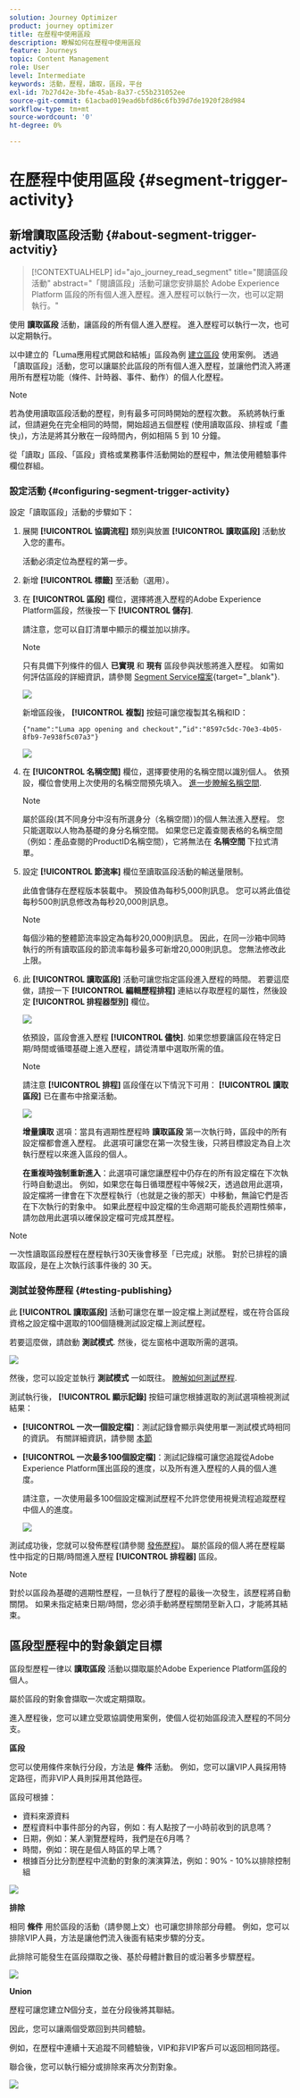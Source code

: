 ```yaml
---
solution: Journey Optimizer
product: journey optimizer
title: 在歷程中使用區段
description: 瞭解如何在歷程中使用區段
feature: Journeys
topic: Content Management
role: User
level: Intermediate
keywords: 活動，歷程，讀取，區段，平台
exl-id: 7b27d42e-3bfe-45ab-8a37-c55b231052ee
source-git-commit: 61acbad019ead6bfd86c6fb39d7de1920f28d984
workflow-type: tm+mt
source-wordcount: '0'
ht-degree: 0%

---
```


# 在歷程中使用區段 {#segment-trigger-activity}

## 新增讀取區段活動 {#about-segment-trigger-actvitiy}

>[!CONTEXTUALHELP]
>id="ajo_journey_read_segment"
>title="閱讀區段活動"
>abstract="「閱讀區段」活動可讓您安排屬於 Adobe Experience Platform 區段的所有個人進入歷程。進入歷程可以執行一次，也可以定期執行。"

使用 **讀取區段** 活動，讓區段的所有個人進入歷程。 進入歷程可以執行一次，也可以定期執行。

以中建立的「Luma應用程式開啟和結帳」區段為例 [建立區段](../segment/about-segments.md) 使用案例。 透過「讀取區段」活動，您可以讓屬於此區段的所有個人進入歷程，並讓他們流入將運用所有歷程功能（條件、計時器、事件、動作）的個人化歷程。

>[!NOTE]
>
>若為使用讀取區段活動的歷程，則有最多可同時開始的歷程次數。 系統將執行重試，但請避免在完全相同的時間，開始超過五個歷程 (使用讀取區段、排程或「盡快」)，方法是將其分散在一段時間內，例如相隔 5 到 10 分鐘。
>
>從「讀取」區段、「區段」資格或業務事件活動開始的歷程中，無法使用體驗事件欄位群組。 

### 設定活動 {#configuring-segment-trigger-activity}

設定「讀取區段」活動的步驟如下：

1. 展開 **[!UICONTROL 協調流程]** 類別與放置 **[!UICONTROL 讀取區段]** 活動放入您的畫布。

   活動必須定位為歷程的第一步。

1. 新增 **[!UICONTROL 標籤]** 至活動（選用）。

1. 在 **[!UICONTROL 區段]** 欄位，選擇將進入歷程的Adobe Experience Platform區段，然後按一下 **[!UICONTROL 儲存]**.

   請注意，您可以自訂清單中顯示的欄並加以排序。

   >[!NOTE]
   >
   >只有具備下列條件的個人 **已實現** 和 **現有** 區段參與狀態將進入歷程。 如需如何評估區段的詳細資訊，請參閱 [Segment Service檔案](https://experienceleague.adobe.com/docs/experience-platform/segmentation/tutorials/evaluate-a-segment.html#interpret-segment-results){target="_blank"}.

   ![](assets/read-segment-selection.png)

   新增區段後， **[!UICONTROL 複製]** 按鈕可讓您複製其名稱和ID：

   `{"name":"Luma app opening and checkout",”id":"8597c5dc-70e3-4b05-8fb9-7e938f5c07a3"}`

   ![](assets/read-segment-copy.png)

1. 在 **[!UICONTROL 名稱空間]** 欄位，選擇要使用的名稱空間以識別個人。 依預設，欄位會使用上次使用的名稱空間預先填入。 [進一步瞭解名稱空間](../event/about-creating.md#select-the-namespace).

   >[!NOTE]
   >
   >屬於區段(其不同身分中沒有所選身分（名稱空間）)的個人無法進入歷程。 您只能選取以人物為基礎的身分名稱空間。 如果您已定義查閱表格的名稱空間（例如：產品查閱的ProductID名稱空間），它將無法在 **名稱空間** 下拉式清單。

1. 設定 **[!UICONTROL 節流率]** 欄位至讀取區段活動的輸送量限制。

   此值會儲存在歷程版本裝載中。 預設值為每秒5,000則訊息。 您可以將此值從每秒500則訊息修改為每秒20,000則訊息。

   >[!NOTE]
   >
   >每個沙箱的整體節流率設定為每秒20,000則訊息。 因此，在同一沙箱中同時執行的所有讀取區段的節流率每秒最多可新增20,000則訊息。 您無法修改此上限。

1. 此 **[!UICONTROL 讀取區段]** 活動可讓您指定區段進入歷程的時間。 若要這麼做，請按一下 **[!UICONTROL 編輯歷程排程]** 連結以存取歷程的屬性，然後設定 **[!UICONTROL 排程器型別]** 欄位。

   ![](assets/read-segment-schedule.png)

   依預設，區段會進入歷程 **[!UICONTROL 儘快]**. 如果您想要讓區段在特定日期/時間或循環基礎上進入歷程，請從清單中選取所需的值。

   >[!NOTE]
   >
   >請注意 **[!UICONTROL 排程]** 區段僅在以下情況下可用： **[!UICONTROL 讀取區段]** 已在畫布中捨棄活動。

   ![](assets/read-segment-schedule-list.png)

   **增量讀取** 選項：當具有週期性歷程時 **讀取區段** 第一次執行時，區段中的所有設定檔都會進入歷程。 此選項可讓您在第一次發生後，只將目標設定為自上次執行歷程以來進入區段的個人。

   **在重複時強制重新進入**：此選項可讓您讓歷程中仍存在的所有設定檔在下次執行時自動退出。 例如，如果您在每日循環歷程中等候2天，透過啟用此選項，設定檔將一律會在下次歷程執行（也就是之後的那天）中移動，無論它們是否在下次執行的對象中。 如果此歷程中設定檔的生命週期可能長於週期性頻率，請勿啟用此選項以確保設定檔可完成其歷程。

<!--

### Segment filters {#segment-filters}

[!CONTEXTUALHELP]
>id="jo_segment_filters"
>title="About segment filters"
>abstract="You can choose to target only the individuals who entered or exited a specific segment during a specific time window. For example, you can decide to only retrieve all the customers who entered the VIP segment since last week."

You can choose to target only the individuals who entered or exited a specific segment during a specific time window. For example, you can decide to only retrieve all the customers who entered the VIP segment since last week. Only the new VIP customers will be targeted. All the customers who were already part of the VIP segment before will be excluded.

To activate this mode, click the **Segment Filters** toggle. Two fields are displayed:

**Segment membership**: choose whether you want to listen to segment entrances or exits. 

**Lookback window**: define when you want to start to listen to entrances or exits. This lookback window is expressed in hours, starting from the moment the journey is triggered.  If you set this duration to 0, the journey will target all members of the segment. For recurring journeys, it will take into account all entrances/exits since the last time the journey was triggered.

-->

>[!NOTE]
>
>一次性讀取區段歷程在歷程執行30天後會移至「已完成」狀態。 對於已排程的讀取區段，是在上次執行該事件後的 30 天。 

### 測試並發佈歷程 {#testing-publishing}

此 **[!UICONTROL 讀取區段]** 活動可讓您在單一設定檔上測試歷程，或在符合區段資格之設定檔中選取的100個隨機測試設定檔上測試歷程。

若要這麼做，請啟動 **測試模式**. 然後，從左窗格中選取所需的選項。

![](assets/read-segment-test-mode.png)

然後，您可以設定並執行 **測試模式** 一如既往。 [瞭解如何測試歷程](testing-the-journey.md).

測試執行後， **[!UICONTROL 顯示記錄]** 按鈕可讓您根據選取的測試選項檢視測試結果：

* **[!UICONTROL 一次一個設定檔]**：測試記錄會顯示與使用單一測試模式時相同的資訊。 有關詳細資訊，請參閱 [本節](testing-the-journey.md#viewing_logs)

* **[!UICONTROL 一次最多100個設定檔]**：測試記錄檔可讓您追蹤從Adobe Experience Platform匯出區段的進度，以及所有進入歷程的人員的個人進度。

  請注意，一次使用最多100個設定檔測試歷程不允許您使用視覺流程追蹤歷程中個人的進度。

  ![](assets/read-segment-log.png)

測試成功後，您就可以發佈歷程(請參閱 [發佈歷程](publishing-the-journey.md))。 屬於區段的個人將在歷程屬性中指定的日期/時間進入歷程 **[!UICONTROL 排程器]** 區段。

>[!NOTE]
>
>對於以區段為基礎的週期性歷程，一旦執行了歷程的最後一次發生，該歷程將自動關閉。 如果未指定結束日期/時間，您必須手動將歷程關閉至新入口，才能將其結束。

## 區段型歷程中的對象鎖定目標

區段型歷程一律以 **讀取區段** 活動以擷取屬於Adobe Experience Platform區段的個人。

屬於區段的對象會擷取一次或定期擷取。

進入歷程後，您可以建立受眾協調使用案例，使個人從初始區段流入歷程的不同分支。

**區段**

您可以使用條件來執行分段，方法是 **條件** 活動。 例如，您可以讓VIP人員採用特定路徑，而非VIP人員則採用其他路徑。

區段可根據：

* 資料來源資料
* 歷程資料中事件部分的內容，例如：有人點按了一小時前收到的訊息嗎？
* 日期，例如：某人瀏覽歷程時，我們是在6月嗎？
* 時間，例如：現在是個人時區的早上嗎？
* 根據百分比分割歷程中流動的對象的演演算法，例如：90% - 10%以排除控制組

![](assets/read-segment-audience1.png)

**排除**

相同 **條件** 用於區段的活動（請參閱上文）也可讓您排除部分母體。 例如，您可以排除VIP人員，方法是讓他們流入後面有結束步驟的分支。

此排除可能發生在區段擷取之後、基於母體計數目的或沿著多步驟歷程。

![](assets/read-segment-audience2.png)

**Union**

歷程可讓您建立N個分支，並在分段後將其聯結。

因此，您可以讓兩個受眾回到共同體驗。

例如，在歷程中連續十天追蹤不同體驗後，VIP和非VIP客戶可以返回相同路徑。

聯合後，您可以執行細分或排除來再次分割對象。

![](assets/read-segment-audience3.png)
